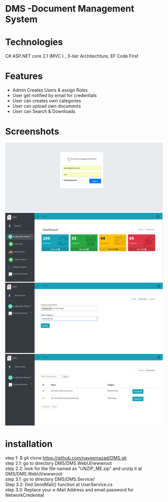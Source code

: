 # DMS -Document Management System

# Technologies
C# ASP.NET core 2.1 (MVC ) , 3-tier Architechture, EF Code First

# Features
<ul>
	<li>Admin Creates Users & assign Roles</li>
	<li>User get notified by email for credentials</li>
	<li>User can creates own categories</li>
	<li>User can upload own documents</li>
	<li>User can Search & Downloads</li>
</ul>

# Screenshots
<img src="readme/1.png" alt="demo"/>
<img src="readme/2.png" alt="demo"/>
<img src="readme/4.png" alt="demo"/>
<img src="readme/5.png" alt="demo"/>

# installation
step 1: $ git clone https://github.com/nayeemazad/DMS.git <br>
step 2.1: go to directory DMS/DMS.WebUI/wwwroot <br>
step 2.2: look for the file named as "UNZIP_ME.zip" and unzip it at DMS/DMS.WebUI/wwwroot <br>
step 3.1: go to directory DMS/DMS.Service/ <br>
Step 3.2: find SendMail() function at UserService.cs <br>
step 3.3: Replace your e-Mail Address and email password for NetworkCredential <br>

